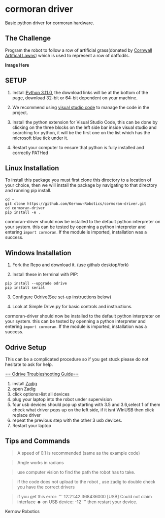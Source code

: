 # cormoran driver
 Basic python driver for cormoran hardware.
## The Challenge

Program the robot to follow a row of artificial grass(donated by [Cornwall Artifical Lawns](https://cornwallartificiallawns.co.uk/)) which is used to represent a row of daffodils.

**Image Here**

 ## SETUP

1) Install [Python 3.11.0](https://www.python.org/downloads/release/python-3110/), the download links will be at the bottom of the page, download 32-bit or 64-bit dependent on your machine.

2) We recommend using [visual studio code](https://code.visualstudio.com/) to manage the code in the project.

3) Install the python extension for Visual Studio Code, this can be done by clicking on the three blocks on the left side bar inside visual studio and searching for python, it will be the first one on the list which has the microsoft blue tick under it.

4) Restart your computer to ensure that python is fully installed and correctly PATHed

 ## Linux Installation

 To install this package you must first clone this directory to a location of your choice, then we will install the package by navigating to that directory and running pip install.

 ```
 cd ~
 git clone https://github.com/Kernow-Robotics/cormoran-driver.git
 cd cormoran-driver
pip install -e .
```

cormoran-driver should now be installed to the default python interpreter on your system. this can be tested by openning a python interpreter and entering `import cormoran`. If the module is imported, installation was a success.

## Windows Installation 
1. Fork the Repo and download it. (use github desktop/fork)

2. Install these in terminal with PIP:
 ```
 pip install --upgrade odrive
 pip install serial
```
3. Configure Odrive(See set-up instructions below)

3. Look at Simple Drive.py for basic controls and instructions.

cormoran-driver should now be installed to the default python interpreter on your system. this can be tested by openning a python interpreter and entering `import cormoran`. If the module is imported, installation was a success.

## Odrive Setup

This can be a complicated procedure so if you get stuck please do not hesitate to ask for help.

[== Odrive Troubleshooting Guide==](https://docs.odriverobotics.com/v/latest/troubleshooting.html#)

1. install [Zadig](https://zadig.akeo.ie/)
2. open Zadig
3. click options>list all devices
4. plug your laptop into the robot under supervision
5. four usb devices should pop up starting with 3.5 and 3.6,select 1 of them check what driver pops up on the left side, if it isnt WInUSB then click replace driver
6. repeat the previous step with the other 3 usb devices.
7. Restart your laptop

## Tips and Commands
> A speed of 0.1 is recommended (same as the example code)

> Angle works in radians

> use computer vision to find the path the robot has to take.

> if the code  does not upload to the robot , use zadig to double check you have the correct drivers

> if you get this error:
'''
12:21:42.368436000 [USB] Could not claim interface ☻ on USB device: -12
'''
then restart your device.

Kernow Robotics
